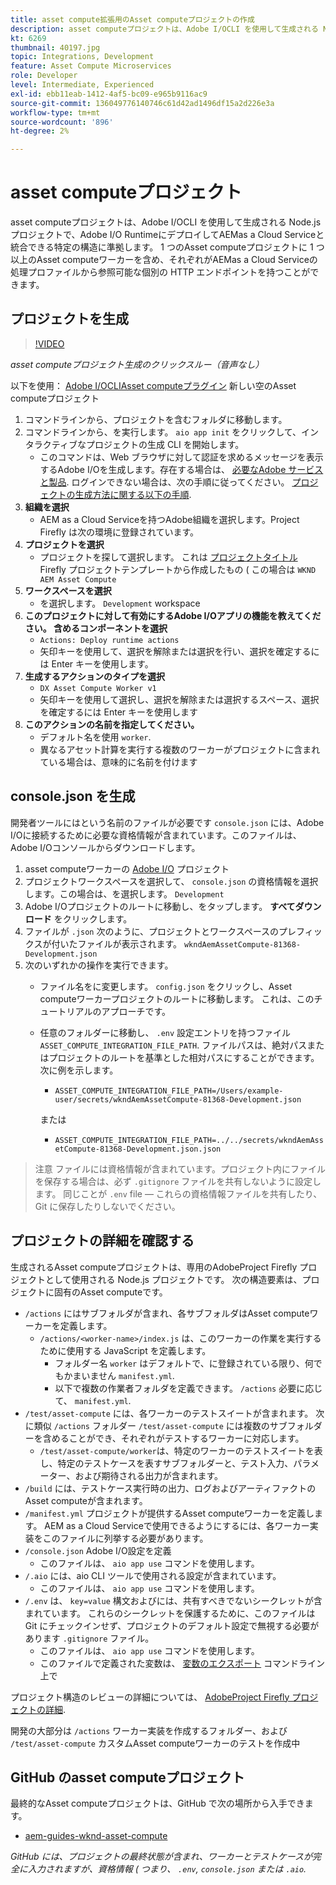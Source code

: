 ```yaml
---
title: asset compute拡張用のAsset computeプロジェクトの作成
description: asset computeプロジェクトは、Adobe I/OCLI を使用して生成される Node.js プロジェクトで、Adobe I/O RuntimeにデプロイしてAEMas a Cloud Serviceと統合できる特定の構造に準拠します。
kt: 6269
thumbnail: 40197.jpg
topic: Integrations, Development
feature: Asset Compute Microservices
role: Developer
level: Intermediate, Experienced
exl-id: ebb11eab-1412-4af5-bc09-e965b9116ac9
source-git-commit: 136049776140746c61d42ad1496df15a2d226e3a
workflow-type: tm+mt
source-wordcount: '896'
ht-degree: 2%

---
```


# asset computeプロジェクト

asset computeプロジェクトは、Adobe I/OCLI を使用して生成される Node.js プロジェクトで、Adobe I/O RuntimeにデプロイしてAEMas a Cloud Serviceと統合できる特定の構造に準拠します。 1 つのAsset computeプロジェクトに 1 つ以上のAsset computeワーカーを含め、それぞれがAEMas a Cloud Serviceの処理プロファイルから参照可能な個別の HTTP エンドポイントを持つことができます。

## プロジェクトを生成

>[!VIDEO](https://video.tv.adobe.com/v/40197/?quality=12&learn=on)

_asset computeプロジェクト生成のクリックスルー（音声なし）_

以下を使用： [Adobe I/OCLIAsset computeプラグイン](../set-up/development-environment.md#aio-cli) 新しい空のAsset computeプロジェクト

1. コマンドラインから、プロジェクトを含むフォルダに移動します。
1. コマンドラインから、を実行します。 `aio app init` をクリックして、インタラクティブなプロジェクトの生成 CLI を開始します。
   + このコマンドは、Web ブラウザに対して認証を求めるメッセージを表示するAdobe I/Oを生成します。存在する場合は、 [必要なAdobe サービスと製品](../set-up/accounts-and-services.md). ログインできない場合は、次の手順に従ってください。 [プロジェクトの生成方法に関する以下の手順](https://www.adobe.io/project-firefly/docs/getting_started/first_app/#42-developer-is-not-logged-in-as-enterprise-organization-user).
1. __組織を選択__
   + AEM as a Cloud Serviceを持つAdobe組織を選択します。Project Firefly は次の環境に登録されています。
1. __プロジェクトを選択__
   + プロジェクトを探して選択します。 これは [プロジェクトタイトル](../set-up/firefly.md) Firefly プロジェクトテンプレートから作成したもの ( この場合は `WKND AEM Asset Compute`
1. __ワークスペースを選択__
   + を選択します。 `Development` workspace
1. __このプロジェクトに対して有効にするAdobe I/Oアプリの機能を教えてください。 含めるコンポーネントを選択__
   +  `Actions: Deploy runtime actions`
   + 矢印キーを使用して、選択を解除または選択を行い、選択を確定するには Enter キーを使用します。
1. __生成するアクションのタイプを選択__
   +  `DX Asset Compute Worker v1`
   + 矢印キーを使用して選択し、選択を解除または選択するスペース、選択を確定するには Enter キーを使用します
1. __このアクションの名前を指定してください。__
   + デフォルト名を使用 `worker`.
   + 異なるアセット計算を実行する複数のワーカーがプロジェクトに含まれている場合は、意味的に名前を付けます

## console.json を生成

開発者ツールにはという名前のファイルが必要です `console.json` には、Adobe I/Oに接続するために必要な資格情報が含まれています。このファイルは、Adobe I/Oコンソールからダウンロードします。

1. asset computeワーカーの [Adobe I/O](https://console.adobe.io) プロジェクト
1. プロジェクトワークスペースを選択して、 `console.json` の資格情報を選択します。この場合は、を選択します。 `Development`
1. Adobe I/Oプロジェクトのルートに移動し、をタップします。 __すべてダウンロード__ をクリックします。
1. ファイルが `.json` 次のように、プロジェクトとワークスペースのプレフィックスが付いたファイルが表示されます。 `wkndAemAssetCompute-81368-Development.json`
1. 次のいずれかの操作を実行できます。
   + ファイル名をに変更します。 `config.json` をクリックし、Asset computeワーカープロジェクトのルートに移動します。 これは、このチュートリアルのアプローチです。
   + 任意のフォルダーに移動し、 `.env` 設定エントリを持つファイル `ASSET_COMPUTE_INTEGRATION_FILE_PATH`. ファイルパスは、絶対パスまたはプロジェクトのルートを基準とした相対パスにすることができます。 次に例を示します。
      + `ASSET_COMPUTE_INTEGRATION_FILE_PATH=/Users/example-user/secrets/wkndAemAssetCompute-81368-Development.json`

      または
      + `ASSET_COMPUTE_INTEGRATION_FILE_PATH=../../secrets/wkndAemAssetCompute-81368-Development.json.json`


> 注意
>  ファイルには資格情報が含まれています。プロジェクト内にファイルを保存する場合は、必ず `.gitignore` ファイルを共有しないように設定します。 同じことが `.env` file — これらの資格情報ファイルを共有したり、Git に保存したりしないでください。

## プロジェクトの詳細を確認する

生成されるAsset computeプロジェクトは、専用のAdobeProject Firefly プロジェクトとして使用される Node.js プロジェクトです。 次の構造要素は、プロジェクトに固有のAsset computeです。

+ `/actions` にはサブフォルダが含まれ、各サブフォルダはAsset computeワーカーを定義します。
   + `/actions/<worker-name>/index.js` は、このワーカーの作業を実行するために使用する JavaScript を定義します。
      + フォルダー名 `worker` はデフォルトで、に登録されている限り、何でもかまいません `manifest.yml`.
      + 以下で複数の作業者フォルダを定義できます。 `/actions` 必要に応じて、 `manifest.yml`.
+ `/test/asset-compute` には、各ワーカーのテストスイートが含まれます。 次に類似 `/actions` フォルダー `/test/asset-compute` には複数のサブフォルダーを含めることができ、それぞれがテストするワーカーに対応します。
   + `/test/asset-compute/worker`は、特定のワーカーのテストスイートを表し、特定のテストケースを表すサブフォルダーと、テスト入力、パラメーター、および期待される出力が含まれます。
+ `/build` には、テストケース実行時の出力、ログおよびアーティファクトのAsset computeが含まれます。
+ `/manifest.yml` プロジェクトが提供するAsset computeワーカーを定義します。 AEM as a Cloud Serviceで使用できるようにするには、各ワーカー実装をこのファイルに列挙する必要があります。
+ `/console.json` Adobe I/O設定を定義
   + このファイルは、 `aio app use` コマンドを使用します。
+ `/.aio` には、aio CLI ツールで使用される設定が含まれています。
   + このファイルは、 `aio app use` コマンドを使用します。
+ `/.env` は、 `key=value` 構文およびには、共有すべきでないシークレットが含まれています。 これらのシークレットを保護するために、このファイルは Git にチェックインせず、プロジェクトのデフォルト設定で無視する必要があります `.gitignore` ファイル。
   + このファイルは、 `aio app use` コマンドを使用します。
   + このファイルで定義された変数は、 [変数のエクスポート](../deploy/runtime.md) コマンドライン上で

プロジェクト構造のレビューの詳細については、 [AdobeProject Firefly プロジェクトの詳細](https://www.adobe.io/project-firefly/docs/guides/).

開発の大部分は `/actions` ワーカー実装を作成するフォルダー、および `/test/asset-compute` カスタムAsset computeワーカーのテストを作成中

## GitHub のasset computeプロジェクト

最終的なAsset computeプロジェクトは、GitHub で次の場所から入手できます。

+ [aem-guides-wknd-asset-compute](https://github.com/adobe/aem-guides-wknd-asset-compute)

_GitHub には、プロジェクトの最終状態が含まれ、ワーカーとテストケースが完全に入力されますが、資格情報 ( つまり、 `.env`, `console.json` または `.aio`._
